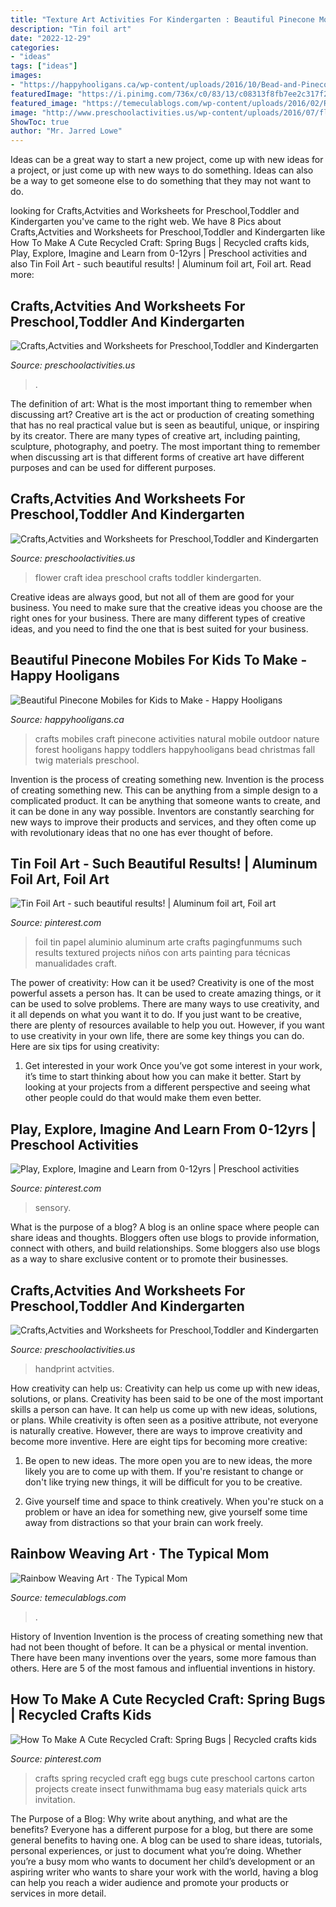 ```yaml
---
title: "Texture Art Activities For Kindergarten : Beautiful Pinecone Mobiles For Kids To Make"
description: "Tin foil art"
date: "2022-12-29"
categories:
- "ideas"
tags: ["ideas"]
images:
- "https://happyhooligans.ca/wp-content/uploads/2016/10/Bead-and-Pinecone-Mobile-craft-for-kids-.jpg"
featuredImage: "https://i.pinimg.com/736x/c0/83/13/c08313f8fb7ee2c317f2098530994108.jpg"
featured_image: "https://temeculablogs.com/wp-content/uploads/2016/02/Rainbow-paper-plate-weaving-craft-for-kids.-Great-for-St.Patricks-Day-or-a-classroom-craft-throughout-the-year..jpg"
image: "http://www.preschoolactivities.us/wp-content/uploads/2016/07/flower-craft-idea-for-kids.jpg"
ShowToc: true
author: "Mr. Jarred Lowe"
---
```



Ideas can be a great way to start a new project, come up with new ideas for a project, or just come up with new ways to do something. Ideas can also be a way to get someone else to do something that they may not want to do.

	

		
looking for Crafts,Actvities and Worksheets for Preschool,Toddler and Kindergarten you've came to the right web. We have 8 Pics about Crafts,Actvities and Worksheets for Preschool,Toddler and Kindergarten like How To Make A Cute Recycled Craft: Spring Bugs | Recycled crafts kids, Play, Explore, Imagine and Learn from 0-12yrs | Preschool activities and also Tin Foil Art - such beautiful results! | Aluminum foil art, Foil art. Read more:
		
    
## Crafts,Actvities And Worksheets For Preschool,Toddler And Kindergarten

<img loading=lazy src="https://www.preschoolactivities.us/wp-content/uploads/2015/07/sun-craft.jpg" onerror="this.onerror=null;this.src='https://tse1.mm.bing.net/th?id=OIP.9YXTXKTIxYEUsQP07AIxYwHaJ3&amp;pid=15.1';" alt="Crafts,Actvities and Worksheets for Preschool,Toddler and Kindergarten">

_Source: preschoolactivities.us_

>. 

	

The definition of art: What is the most important thing to remember when discussing art?
Creative art is the act or production of creating something that has no real practical value but is seen as beautiful, unique, or inspiring by its creator. There are many types of creative art, including painting, sculpture, photography, and poetry. The most important thing to remember when discussing art is that different forms of creative art have different purposes and can be used for different purposes.

    
## Crafts,Actvities And Worksheets For Preschool,Toddler And Kindergarten

<img loading=lazy src="http://www.preschoolactivities.us/wp-content/uploads/2016/07/flower-craft-idea-for-kids.jpg" onerror="this.onerror=null;this.src='https://tse4.mm.bing.net/th?id=OIP.YUkUjODrKsZ2hTYoXZEK6QAAAA&amp;pid=15.1';" alt="Crafts,Actvities and Worksheets for Preschool,Toddler and Kindergarten">

_Source: preschoolactivities.us_

>flower craft idea preschool crafts toddler kindergarten. 

	

Creative ideas are always good, but not all of them are good for your business. You need to make sure that the creative ideas you choose are the right ones for your business. There are many different types of creative ideas, and you need to find the one that is best suited for your business.

    
## Beautiful Pinecone Mobiles For Kids To Make - Happy Hooligans

<img loading=lazy src="https://happyhooligans.ca/wp-content/uploads/2016/10/Bead-and-Pinecone-Mobile-craft-for-kids-.jpg" onerror="this.onerror=null;this.src='https://tse4.mm.bing.net/th?id=OIP.-nPdziqk7PZb-Lg2WJN4OgAAAA&amp;pid=15.1';" alt="Beautiful Pinecone Mobiles for Kids to Make - Happy Hooligans">

_Source: happyhooligans.ca_

>crafts mobiles craft pinecone activities natural mobile outdoor nature forest hooligans happy toddlers happyhooligans bead christmas fall twig materials preschool. 

	

Invention is the process of creating something new.
Invention is the process of creating something new. This can be anything from a simple design to a complicated product. It can be anything that someone wants to create, and it can be done in any way possible. Inventors are constantly searching for new ways to improve their products and services, and they often come up with revolutionary ideas that no one has ever thought of before.

    
## Tin Foil Art - Such Beautiful Results! | Aluminum Foil Art, Foil Art

<img loading=lazy src="https://i.pinimg.com/736x/c0/83/13/c08313f8fb7ee2c317f2098530994108.jpg" onerror="this.onerror=null;this.src='https://tse3.mm.bing.net/th?id=OIP.Fw-zxaJfRyxVBMTvROSLMwHaJ5&amp;pid=15.1';" alt="Tin Foil Art - such beautiful results! | Aluminum foil art, Foil art">

_Source: pinterest.com_

>foil tin papel aluminio aluminum arte crafts pagingfunmums such results textured projects niños con arts painting para técnicas manualidades craft. 

	

The power of creativity: How can it be used?
Creativity is one of the most powerful assets a person has. It can be used to create amazing things, or it can be used to solve problems. There are many ways to use creativity, and it all depends on what you want it to do. If you just want to be creative, there are plenty of resources available to help you out. However, if you want to use creativity in your own life, there are some key things you can do. Here are six tips for using creativity: 
1. Get interested in your work
Once you’ve got some interest in your work, it’s time to start thinking about how you can make it better. Start by looking at your projects from a different perspective and seeing what other people could do that would make them even better.

    
## Play, Explore, Imagine And Learn From 0-12yrs | Preschool Activities

<img loading=lazy src="https://i.pinimg.com/736x/b3/a0/83/b3a083d914711ff7cca54d309ddd3ad0--water-activities-kids-sensory-activities.jpg" onerror="this.onerror=null;this.src='https://tse4.mm.bing.net/th?id=OIP._S0cwUT2Ny_LUBu6Hn0gZAHaMz&amp;pid=15.1';" alt="Play, Explore, Imagine and Learn from 0-12yrs | Preschool activities">

_Source: pinterest.com_

>sensory. 

	

What is the purpose of a blog?
A blog is an online space where people can share ideas and thoughts. Bloggers often use blogs to provide information, connect with others, and build relationships. Some bloggers also use blogs as a way to share exclusive content or to promote their businesses.

    
## Crafts,Actvities And Worksheets For Preschool,Toddler And Kindergarten

<img loading=lazy src="https://www.preschoolactivities.us/wp-content/uploads/2016/07/handprint-flower.jpg" onerror="this.onerror=null;this.src='https://tse2.mm.bing.net/th?id=OIP.pJPJsaAcsYKt4i9n9OKL2gHaJ6&amp;pid=15.1';" alt="Crafts,Actvities and Worksheets for Preschool,Toddler and Kindergarten">

_Source: preschoolactivities.us_

>handprint actvities. 

	

How creativity can help us: Creativity can help us come up with new ideas, solutions, or plans.
Creativity has been said to be one of the most important skills a person can have. It can help us come up with new ideas, solutions, or plans. While creativity is often seen as a positive attribute, not everyone is naturally creative. However, there are ways to improve creativity and become more inventive. Here are eight tips for becoming more creative: 
1. Be open to new ideas. The more open you are to new ideas, the more likely you are to come up with them. If you're resistant to change or don't like trying new things, it will be difficult for you to be creative.

2. Give yourself time and space to think creatively. When you're stuck on a problem or have an idea for something new, give yourself some time away from distractions so that your brain can work freely.

    
## Rainbow Weaving Art · The Typical Mom

<img loading=lazy src="https://temeculablogs.com/wp-content/uploads/2016/02/Rainbow-paper-plate-weaving-craft-for-kids.-Great-for-St.Patricks-Day-or-a-classroom-craft-throughout-the-year..jpg" onerror="this.onerror=null;this.src='https://tse1.mm.bing.net/th?id=OIP.Mxnf6PL5Cpj7aEfhHYqOoQHaKW&amp;pid=15.1';" alt="Rainbow Weaving Art · The Typical Mom">

_Source: temeculablogs.com_

>. 

	

History of Invention
Invention is the process of creating something new that had not been thought of before. It can be a physical or mental invention. There have been many inventions over the years, some more famous than others. Here are 5 of the most famous and influential inventions in history.

    
## How To Make A Cute Recycled Craft: Spring Bugs | Recycled Crafts Kids

<img loading=lazy src="https://i.pinimg.com/736x/1c/c3/1f/1cc31fa399fb89e6e4c36aabacf6c69f.jpg" onerror="this.onerror=null;this.src='https://tse4.mm.bing.net/th?id=OIP._SBdxjxEhVd8hsvutLG_mQHaM9&amp;pid=15.1';" alt="How To Make A Cute Recycled Craft: Spring Bugs | Recycled crafts kids">

_Source: pinterest.com_

>crafts spring recycled craft egg bugs cute preschool cartons carton projects create insect funwithmama bug easy materials quick arts invitation. 

	

The Purpose of a Blog: Why write about anything, and what are the benefits?
Everyone has a different purpose for a blog, but there are some general benefits to having one. A blog can be used to share ideas, tutorials, personal experiences, or just to document what you’re doing. Whether you’re a busy mom who wants to document her child’s development or an aspiring writer who wants to share your work with the world, having a blog can help you reach a wider audience and promote your products or services in more detail.

